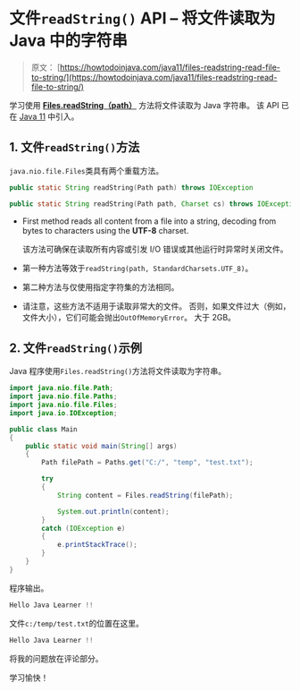 # 文件`readString()` API – 将文件读取为 Java 中的字符串

> 原文： [https://howtodoinjava.com/java11/files-readstring-read-file-to-string/](https://howtodoinjava.com/java11/files-readstring-read-file-to-string/)

学习使用 [**Files.readString（path）**](https://docs.oracle.com/en/java/javase/11/docs/api/java.base/java/nio/file/Files.html#readString(java.nio.file.Path)) 方法将文件读取为 Java 字符串。 该 API 已在 [Java 11](https://howtodoinjava.com/java11/features-enhancements/) 中引入。

## 1\. 文件`readString()`方法

`java.nio.file.Files`类具有两个重载方法。

```java
public static String readString​(Path path) throws IOException

public static String readString​(Path path, Charset cs) throws IOException

```

*   First method reads all content from a file into a string, decoding from bytes to characters using the **UTF-8** charset.

    该方法可确保在读取所有内容或引发 I/O 错误或其他运行时异常时关闭文件。

*   第一种方法等效于`readString(path, StandardCharsets.UTF_8)`。
*   第二种方法与仅使用指定字符集的方法相同。
*   请注意，这些方法不适用于读取非常大的文件。 否则，如果文件过大（例如，文件大小），它们可能会抛出`OutOfMemoryError`。 大于 2GB。

## 2\. 文件`readString()`示例

Java 程序使用`Files.readString()`方法将文件读取为字符串。

```java
import java.nio.file.Path;
import java.nio.file.Paths;
import java.nio.file.Files;
import java.io.IOException;

public class Main 
{
	public static void main(String[] args) 
	{
		Path filePath = Paths.get("C:/", "temp", "test.txt");

		try 
		{
			String content = Files.readString(filePath);

			System.out.println(content);
		} 
		catch (IOException e) 
		{
			e.printStackTrace();
		}
	}
}

```

程序输出。

```java
Hello Java Learner !!

```

文件`c:/temp/test.txt`的位置在这里。

```java
Hello Java Learner !!

```

将我的问题放在评论部分。

学习愉快！